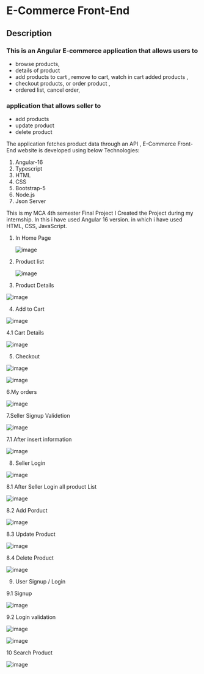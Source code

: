 # E-Commerce Front-End

## Description
### This is an Angular E-commerce application that allows users to
* browse products,
* details of product
* add products to cart , remove to cart, watch in cart added products ,
* checkout products, or order product ,
* ordered list, cancel order,

### application that allows seller to
* add products
* update product
* delete product

The application fetches product data through an API , 
E-Commerce Front-End website is developed using below Technologies:

1. Angular-16
2. Typescript
3. HTML
4. CSS
5. Bootstrap-5
6.  Node.js
7.  Json Server

This is my MCA 4th semester Final Project I Created the Project during my internship. In this i have used Angular 16 version. in which i have used HTML, CSS, JavaScript.  
1. In Home Page
 
   ![image](https://github.com/user-attachments/assets/78ac2fa6-0b8c-48ce-b988-65a3f3439439)

   

2. Product list
 
   ![image](https://github.com/user-attachments/assets/c0d65efb-0016-4ca4-b4fa-e6011449640c)


   
3. Product Details
 
![image](https://github.com/user-attachments/assets/f7182aac-28ac-4166-b382-95404db8740b)


   
4.  Add to Cart
  
![image](https://github.com/user-attachments/assets/656e55ac-d56a-4102-a6c1-8eb0841b6084)



4.1 Cart Details

![image](https://github.com/user-attachments/assets/c0fc38ce-feb3-4a7b-bcbf-5959c41c6121)



5. Checkout
 
![image](https://github.com/user-attachments/assets/dca1983d-4e90-44ab-93ef-5561d88907ad)


![image](https://github.com/user-attachments/assets/55b00fea-80b9-4093-997f-3ff8deee6fb0)



6.My orders 

![image](https://github.com/user-attachments/assets/754203d8-19b4-4292-b7cf-9d5e4b2437bd)



7.Seller Signup Validetion

![image](https://github.com/user-attachments/assets/f44150d6-582d-4b3e-844d-53ce12b0ab06)


7.1 After insert information

![image](https://github.com/user-attachments/assets/d239ef96-d678-4635-af3e-1a7321f4422b)



8. Seller Login

![image](https://github.com/user-attachments/assets/f42d60c3-ac2c-4ca3-b492-0f319331aa04)

8.1 After Seller Login all product List 

![image](https://github.com/user-attachments/assets/c813047c-974b-4308-ae1e-35014d368d6c)

8.2 Add Porduct

![image](https://github.com/user-attachments/assets/fcc54737-9228-4a75-bc6b-140eb70d7a82)

8.3 Update Product

![image](https://github.com/user-attachments/assets/48df5d88-6765-480a-b01c-ce3f5d0b3c7b)

8.4 Delete Product

![image](https://github.com/user-attachments/assets/fb2459b4-51dd-48ec-83af-ab4b4e680260)



9. User Signup / Login
 
 9.1 Signup
 
![image](https://github.com/user-attachments/assets/6f96257d-72fd-4daa-b412-3606c7c5832e)

9.2 Login validation

![image](https://github.com/user-attachments/assets/a961ebbd-bdce-4626-8120-05ee8a3c6b14)

![image](https://github.com/user-attachments/assets/3aacfe24-612b-4456-b3f5-bc762ce6393e)


10 Search Product 

![image](https://github.com/user-attachments/assets/8030d9c5-2406-4663-844e-c774a49fca07)





 






